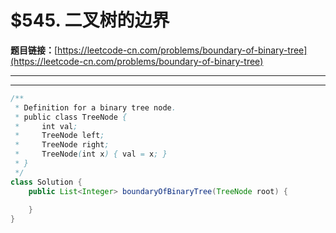 # $545. 二叉树的边界

**题目链接：**[https://leetcode-cn.com/problems/boundary-of-binary-tree](https://leetcode-cn.com/problems/boundary-of-binary-tree)

---

<Cards card="leetcode_545_boundary-of-binary-tree"></Cards>

---

```java
/**
 * Definition for a binary tree node.
 * public class TreeNode {
 *     int val;
 *     TreeNode left;
 *     TreeNode right;
 *     TreeNode(int x) { val = x; }
 * }
 */
class Solution {
    public List<Integer> boundaryOfBinaryTree(TreeNode root) {
        
    }
}
```
